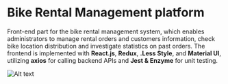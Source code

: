# Bike Rental Management platform

Front-end part for the bike rental management system, which enables administrators to manage rental orders and customers information, check bike location distribution and investigate statistics on past orders. The frontend is implemented 
with **React.js**, **Redux**, **.Less Style**, and **Material UI**, utilizing **axios** for calling backend APIs and **Jest & Enzyme** for unit testing.

![Alt text](https://github.com/Arella1101/React_BikeManage_System/blob/master/bike_system_project/demo/bike_manage_pre.png)




